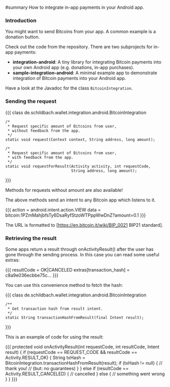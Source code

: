 #summary How to integrate in-app payments in your Android app.

### Introduction

You might want to send Bitcoins from your app. A common example is a donation button.

Check out the code from the repository. There are two subprojects for in-app payments:

  * **integration-android**:
     A tiny library for integrating Bitcoin payments into your own Android app
     (e.g. donations, in-app purchases).
  * **sample-integration-android**:
     A minimal example app to demonstrate integration of Bitcoin payments into
     your Android app.

Have a look at the Javadoc for the class `BitcoinIntegration`.

### Sending the request

{{{
    class de.schildbach.wallet.integration.android.BitcoinIntegration

    /*
     * Request specific amount of Bitcoins from user,
     * without feedback from the app.
     */
    static void request(Context context, String address, long amount);

    /*
     * Request specific amount of Bitcoins from user,
     * with feedback from the app.
     */    
    static void requestForResult(Activity activity, int requestCode,
                                 String address, long amount);
}}}

Methods for requests without amount are also available!

The above methods send an intent to any Bitcoin app which listens to it.

{{{
    action = android.intent.action.VIEW
    data = bitcoin:1PZmMahjbfsTy6DsaRyfStzoWTPppWwDnZ?amount=0.1
}}}

The URL is formatted to [https://en.bitcoin.it/wiki/BIP_0021 BIP21 standard].

### Retrieving the result

Some apps return a result through onActivityResult() after the user has gone through the sending process. In this case you can read some useful extras:

{{{
    resultCode = OK|CANCELED
    extras[transaction_hash] = c8a9e036ecbbe75c...
}}}

You can use this convenience method to fetch the hash:

{{{
    class de.schildbach.wallet.integration.android.BitcoinIntegration

    /**
     * Get transaction hash from result intent.
     */
    static String transactionHashFromResult(final Intent result);
}}}

This is an example of code for using the result:

{{{
    protected void onActivityResult(int requestCode, int resultCode, Intent result)
    {
        if (requestCode == REQUEST_CODE && resultCode == Activity.RESULT_OK)
        {
            String txHash = BitcoinIntegration.transactionHashFromResult(result);
            if (txHash != null)
            {
                // thank you!
                // (but: no guarantees)
            }
        }
        else if (resultCode == Activity.RESULT_CANCELED)
        {
            // cancelled
        }
        else
        {
            // something went wrong
        }
   }
}}}